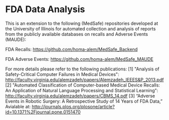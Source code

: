 # FDA Data Analysis

This is an extension to the following (MedSafe) repositories developed at the University of Illinois for automated collection and analysis of reports from the publicly available databases on recalls and Adverse Events (MAUDE):

FDA Recalls: https://github.com/homa-alem/MedSafe_Backend

FDA Adverse Events: https://github.com/homa-alem/MedSafe_MAUDE 

For more details please refer to the following publications:
[1] "Analysis of Safety-Critical Computer Failures in Medical Devices": http://faculty.virginia.edu/alemzadeh/papers/Alemzadeh_IEEES&P_2013.pdf
[2] "Automated Classification of Computer-based Medical Device Recalls: An Application of Natural Language Processing and Statistical Learning": http://faculty.virginia.edu/alemzadeh/papers/CBMS_14.pdf
[3] “Adverse Events in Robotic Surgery: A Retrospective Study of 14 Years of FDA Data,” Avialable at: http://journals.plos.org/plosone/article?id=10.1371%2Fjournal.pone.0151470

